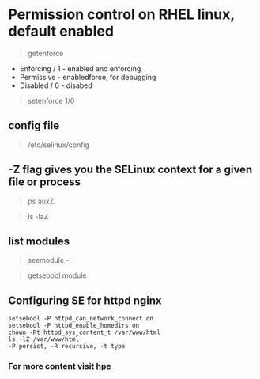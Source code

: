 # Permission control on RHEL linux, default enabled
> getenforce
* Enforcing / 1 - enabled and enforcing
* Permissive - enabledforce, for debugging
* Disabled / 0 - disabed

> setenforce 1/0

## config file
> /etc/selinux/config

## -Z flag gives you the SELinux context for a given file or process
> ps auxZ

> ls -laZ

## list modules
> seemodule -l

> getsebool module

## Configuring SE for httpd nginx
```
setsebool -P httpd_can_network_connect on
setsebool -P httpd_enable_homedirs on
chown -Rt httpd_sys_content_t /var/www/html
ls -lZ /var/www/html
-P persist, -R recursive, -t type
```

### For more content visit [hpe](https://www.hpe.com/us/en/insights/articles/how-to-set-up-selinux-right-the-first-time-1901.html)
